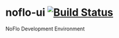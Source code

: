 # noflo-ui [![Build Status](https://secure.travis-ci.org/noflo/noflo-ui.png?branch=master)](http://travis-ci.org/noflo/noflo-ui)

NoFlo Development Environment
